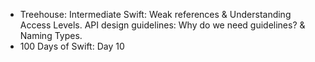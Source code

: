 - Treehouse: Intermediate Swift: Weak references & Understanding Access Levels. API design guidelines: Why do we need guidelines? & Naming Types.
- 100 Days of Swift: Day 10